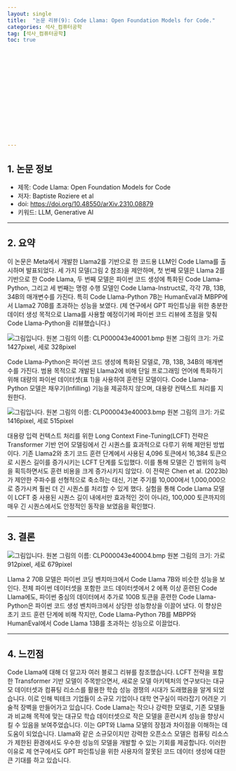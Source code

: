 ```yaml
---
layout: single
title:  "논문 리뷰(9): Code Llama: Open Foundation Models for Code."
categories: 석사_컴퓨터공학
tag: [석사_컴퓨터공학]
toc: true
















---
```


## 1. 논문 정보

- 제목: Code Llama: Open Foundation Models for Code
- 저자: Baptiste Roziere et al
- doi: https://doi.org/10.48550/arXiv.2310.08879
- 키워드: LLM, Generative AI

------

## 2. 요약

 이 논문은 Meta에서 개발한 Llama2를 기반으로 한 코드용 LLM인 Code Llama를 출시하며 발표되었다. 세 가지 모델(그림 2 참조)을 제안하며, 첫 번째 모델은 Llama 2를 기반으로 한 Code Llama, 두 번째 모델은 파이썬 코드 생성에 특화된 Code Llama-Python, 그리고 세 번째는 명령 수행 모델인 Code Llama-Instruct로, 각각 7B, 13B, 34B의 매개변수를 가진다. 특히 Code Llama-Python 7B는 HumanEval과 MBPP에서 Llama2 70B를 초과하는 성능을 보였다. (제 연구에서 GPT 파인튜닝을 위한 충분한 데이터 생성 목적으로 Llama를 사용할 예정이기에 파이썬 코드 리뷰에 초점을 맞춰 Code Llama-Python을 리뷰했습니다.)

  ![그림입니다. 원본 그림의 이름: CLP000043e40001.bmp 원본 그림의 크기: 가로 1427pixel, 세로 328pixel](../../images/2024-06-27-a10/EMB00003e582db4.bmp)  

 Code Llama-Python은 파이썬 코드 생성에 특화된 모델로, 7B, 13B, 34B의 매개변수를 가진다. 범용 목적으로 개발된 Llama2에 비해 단일 프로그래밍 언어에 특화하기 위해 대량의 파이썬 데이터셋(표 1)을 사용하여 훈련된 모델이다. Code Llama-Python 모델은 채우기(Infilling) 기능을 제공하지 않으며, 대용량 컨텍스트 처리를 지원한다.

  ![그림입니다. 원본 그림의 이름: CLP000043e40003.bmp 원본 그림의 크기: 가로 1416pixel, 세로 515pixel](../../images/2024-06-27-a10/EMB00003e582db7.bmp)  

 대용량 입력 컨텍스트 처리를 위한 Long Context Fine-Tuning(LCFT) 전략은 Transformer 기반 언어 모델링에서 긴 시퀀스를 효과적으로 다루기 위해 제안된 방법이다. 기존 Llama2와 초기 코드 훈련 단계에서 사용된 4,096 토큰에서 16,384 토큰으로 시퀀스 길이를 증가시키는 LCFT 단계를 도입했다. 이를 통해 모델은 긴 범위의 능력을 획득하면서도 훈련 비용을 크게 증가시키지 않았다. 이 전략은 Chen et al. (2023b)가 제안한 주파수를 선형적으로 축소하는 대신, 기본 주기를 10,000에서 1,000,000으로 증가시켜 훨씬 더 긴 시퀀스를 처리할 수 있게 했다. 실험을 통해 Code Llama 모델이 LCFT 중 사용된 시퀀스 길이 내에서만 효과적인 것이 아니라, 100,000 토큰까지의 매우 긴 시퀀스에서도 안정적인 동작을 보였음을 확인했다.

------

## 3. 결론

  ![그림입니다. 원본 그림의 이름: CLP000043e40004.bmp 원본 그림의 크기: 가로 912pixel, 세로 679pixel](../../images/2024-06-27-a10/EMB00003e582dbb.bmp)   

 Llama 2 70B 모델은 파이썬 코딩 벤치마크에서 Code Llama 7B와 비슷한 성능을 보인다. 전체 파이썬 데이터셋을 포함한 코드 데이터셋에서 2 에폭 이상 훈련된 Code Llama에도, 파이썬 중심의 데이터에서 추가로 100B 토큰을 훈련한 Code Llama-Python은 파이썬 코드 생성 벤치마크에서 상당한 성능향상을 이끌어 냈다. 이 향상은 초기 코드 훈련 단계에 비해 작지만, Code Llama-Python 7B를 MBPP와 HumanEval에서 Code Llama 13B를 초과하는 성능으로 이끌었다.

------

## 4. 느낀점

 Code Llama에 대해 더 알고자 여러 블로그 리뷰를 참조했습니다. LCFT 전략을 포함한 Transformer 기반 모델이 주목받으면서, 새로운 모델 아키텍처의 연구보다는 대규모 데이터셋과 컴퓨팅 리소스를 활용한 학습 성능 경쟁의 시대가 도래했음을 알게 되었습니다. 이로 인해 빅테크 기업들이 소규모 기업이나 대학 연구실이 따라잡기 어려운 기술적 장벽을 만들어가고 있습니다. Code Llama는 작으나 강력한 모델로, 기존 모델들과 비교해 목적에 맞는 대규모 학습 데이터셋으로 작은 모델을 훈련시켜 성능을 향상시킬 수 있음을 보여주었습니다. 이는 GPT와 Llama 모델의 장점과 차이점을 이해하는 데 도움이 되었습니다. Llama와 같은 소규모이지만 강력한 오픈소스 모델은 컴퓨팅 리소스가 제한된 환경에서도 우수한 성능의 모델을 개발할 수 있는 기회를 제공합니다. 이러한 이유로 제 연구에서도 GPT 파인튜닝을 위한 사용자의 잘못된 코드 데이터 생성에 대한 큰 기대를 하고 있습니다.